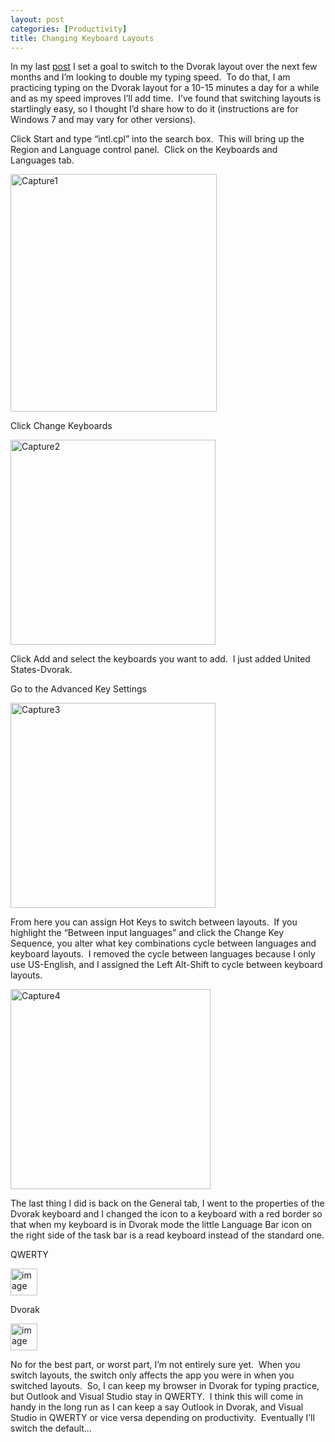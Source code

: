 ```yaml
---
layout: post
categories: [Productivity]
title: Changing Keyboard Layouts
---
```

<p>In my last <a href="http://hutchcodes.net/typing-speed/">post</a> I set a goal to switch to the Dvorak layout over the next few months and I&rsquo;m looking to double my typing speed.&nbsp; To do that, I am practicing typing on the Dvorak layout for a 10-15 minutes a day for a while and as my speed improves I&rsquo;ll add time.&nbsp; I&rsquo;ve found that switching layouts is startlingly easy, so I thought I&rsquo;d share how to do it (instructions are for Windows 7 and may vary for other versions).</p><!--more-->

<p>Click Start and type &ldquo;intl.cpl&rdquo; into the search box.&nbsp; This will bring up the Region and Language control panel.&nbsp; Click on the Keyboards and Languages tab.</p>
<p><img title="Capture1" border="0" alt="Capture1" src="http://hutchcodes.net/wp-content/uploads/2012/06/Capture1_thumb.png" width="330" height="380" /></p>
<p>Click Change Keyboards</p>
<p><img title="Capture2" border="0" alt="Capture2" src="http://hutchcodes.net/wp-content/uploads/2012/06/Capture2_thumb.png" width="328" /></p>
<p>Click Add and select the keyboards you want to add.&nbsp; I just added United States-Dvorak.</p>
<p>Go to the Advanced Key Settings</p>
<p><img title="Capture3" border="0" alt="Capture3" src="http://hutchcodes.net/wp-content/uploads/2012/06/Capture3_thumb.png" width="328" /></p>
<p>From here you can assign Hot Keys to switch between layouts.&nbsp; If you highlight the &ldquo;Between input languages&rdquo; and click the Change Key Sequence, you alter what key combinations cycle between languages and keyboard layouts.&nbsp; I removed the cycle between languages because I only use US-English, and I assigned the Left Alt-Shift to cycle between keyboard layouts.</p>
<p><img title="Capture4" border="0" alt="Capture4" src="http://hutchcodes.net/wp-content/uploads/2012/06/Capture4_thumb.png" width="320" /></p>
<p>The last thing I did is back on the General tab, I went to the properties of the Dvorak keyboard and I changed the icon to a keyboard with a red border so that when my keyboard is in Dvorak mode the little Language Bar icon on the right side of the task bar is a read keyboard instead of the standard one.</p>
<p>QWERTY</p>
<p><img title="image" border="0" alt="image" src="http://hutchcodes.net/wp-content/uploads/2012/06/image_thumb.png" width="43" /></p>
<p>Dvorak</p>
<p><img title="image" border="0" alt="image" src="http://hutchcodes.net/wp-content/uploads/2012/06/image_thumb1.png" width="43" /></p>
<p>No for the best part, or worst part, I&rsquo;m not entirely sure yet.&nbsp; When you switch layouts, the switch only affects the app you were in when you switched layouts.&nbsp; So, I can keep my browser in Dvorak for typing practice, but Outlook and Visual Studio stay in QWERTY.&nbsp; I think this will come in handy in the long run as I can keep a say Outlook in Dvorak, and Visual Studio in QWERTY or vice versa depending on productivity.&nbsp; Eventually I&rsquo;ll switch the default&hellip;</p>

